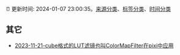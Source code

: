 :alarm_clock: 更新时间: 2024-01-07 23:00:35。[来源分类](../README.md)、[标签分类](../TAGS.md)、[时间分类](../TIMELINE.md)

## 其它




- [2023-11-21-cube格式的LUT滤镜也叫ColorMapFilter在pixi中应用](https://www.zhangxinxu.com/wordpress/2023/11/cube-lut-colormapfilter-pixijs/) 